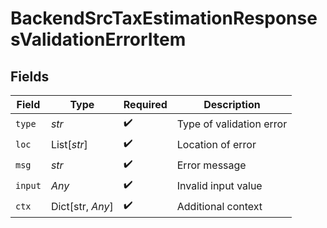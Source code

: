 # BackendSrcTaxEstimationResponsesValidationErrorItem


## Fields

| Field                    | Type                     | Required                 | Description              |
| ------------------------ | ------------------------ | ------------------------ | ------------------------ |
| `type`                   | *str*                    | :heavy_check_mark:       | Type of validation error |
| `loc`                    | List[*str*]              | :heavy_check_mark:       | Location of error        |
| `msg`                    | *str*                    | :heavy_check_mark:       | Error message            |
| `input`                  | *Any*                    | :heavy_check_mark:       | Invalid input value      |
| `ctx`                    | Dict[str, *Any*]         | :heavy_check_mark:       | Additional context       |